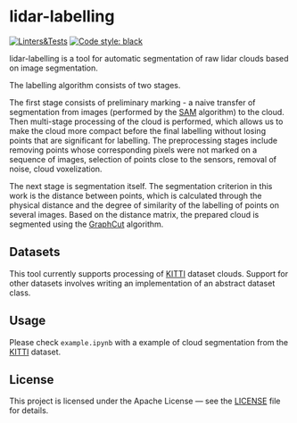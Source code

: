 # lidar-labelling
[![Linters&Tests](https://github.com/prime-slam/lidar-labelling/actions/workflows/ci.yml/badge.svg)](https://github.com/prime-slam/lidar-labelling/actions/workflows/ci.yml)
[![Code style: black](https://img.shields.io/badge/code%20style-black-000000.svg)](https://github.com/psf/black)

lidar-labelling is a tool for automatic segmentation of raw lidar clouds based on image segmentation.

The labelling algorithm consists of two stages.

The first stage consists of preliminary marking - a naive transfer of segmentation from images (performed by the [SAM](https://github.com/facebookresearch/segment-anything) algorithm) to the cloud. Then multi-stage processing of the cloud is performed, which allows us to make the cloud more compact before the final labelling without losing points that are significant for labelling. The preprocessing stages include removing points whose corresponding pixels were not marked on a sequence of images, selection of points close to the sensors, removal of noise, cloud voxelization.

The next stage is segmentation itself. The segmentation criterion in this work is the distance between points, which is calculated through the physical distance and the degree of similarity of the labelling of points on several images. Based on the distance matrix, the prepared cloud is segmented using the [GraphCut](https://ieeexplore.ieee.org/abstract/document/937505) algorithm.

## Datasets
This tool currently supports processing of [KITTI](https://www.cvlibs.net/datasets/kitti/eval_odometry.php) dataset clouds. Support for other datasets involves writing an implementation of an abstract dataset class.

## Usage
Please check `example.ipynb` with a example of cloud segmentation from the [KITTI](https://www.cvlibs.net/datasets/kitti/eval_odometry.php) dataset.

## License
This project is licensed under the Apache License — 
see the [LICENSE](https://github.com/prime-slam/lidar-labelling/blob/main/LICENSE) file for details.
